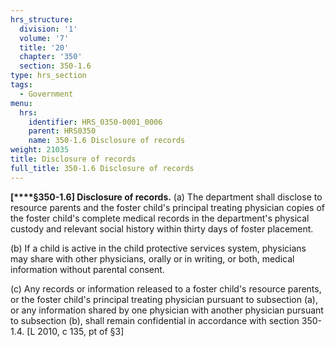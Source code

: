 ```yaml
---
hrs_structure:
  division: '1'
  volume: '7'
  title: '20'
  chapter: '350'
  section: 350-1.6
type: hrs_section
tags:
  - Government
menu:
  hrs:
    identifier: HRS_0350-0001_0006
    parent: HRS0350
    name: 350-1.6 Disclosure of records
weight: 21035
title: Disclosure of records
full_title: 350-1.6 Disclosure of records
---
```

**[****§350-1.6] Disclosure of records.** (a) The department shall disclose to resource parents and the foster child's principal treating physician copies of the foster child's complete medical records in the department's physical custody and relevant social history within thirty days of foster placement.

(b) If a child is active in the child protective services system, physicians may share with other physicians, orally or in writing, or both, medical information without parental consent.

(c) Any records or information released to a foster child's resource parents, or the foster child's principal treating physician pursuant to subsection (a), or any information shared by one physician with another physician pursuant to subsection (b), shall remain confidential in accordance with section 350-1.4\. [L 2010, c 135, pt of §3]